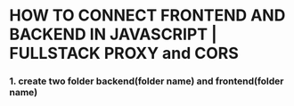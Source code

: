 # HOW TO CONNECT FRONTEND AND BACKEND IN JAVASCRIPT | FULLSTACK PROXY and CORS

### 1. create two folder backend(folder name) and frontend(folder name)